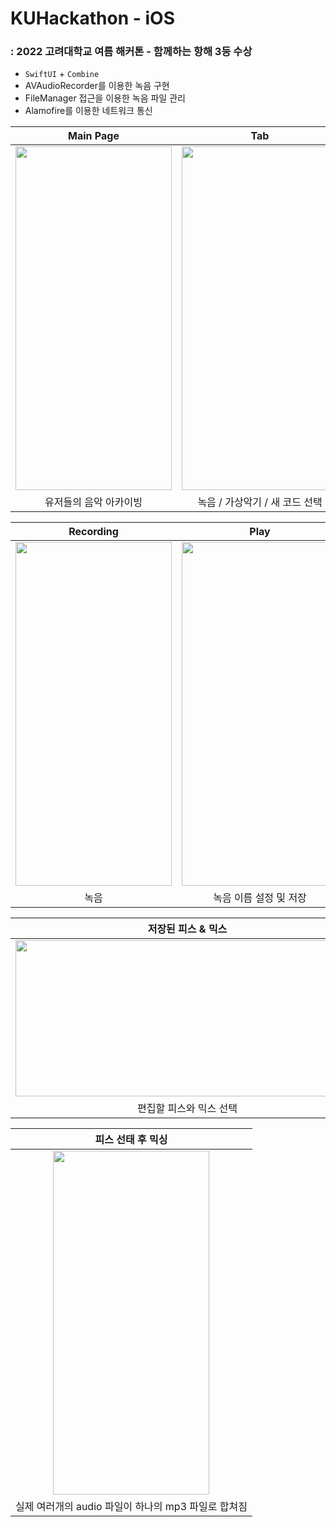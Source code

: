 # KUHackathon - iOS
### : 2022 고려대학교 여름 해커톤 - 함께하는 항해 3등 수상

- `SwiftUI` + `Combine`
- AVAudioRecorder를 이용한 녹음 구현 
- FileManager 접근을 이용한 녹음 파일 관리
- Alamofire를 이용한 네트워크 통신


|Main Page|Tab|
|:--:|:--:|
|<img src="https://user-images.githubusercontent.com/70887135/186212010-28bf7238-8384-40a3-acb5-e9bb276fb629.png" width="250" height="550"/>|<img src="https://user-images.githubusercontent.com/70887135/186211775-22219a58-2fd5-425e-8af3-c57b8728f3c8.png"  width="250" height="550"/>|
|유저들의 음악 아카이빙|녹음 / 가상악기 / 새 코드 선택|

|Recording|Play|
|:--:|:--:|
|<img src="https://user-images.githubusercontent.com/70887135/186212201-e78517af-4884-4f4b-961c-309501869a42.png" width="250" height="550"/>|<img src="https://user-images.githubusercontent.com/70887135/186212512-b42fb82f-2bd7-4c85-888c-c8a360e4133f.png"  width="250" height="550"/>|
|녹음|녹음 이름 설정 및 저장|

|저장된 피스 & 믹스|편집 화면|
|:--:|:--:|
|<img src="https://user-images.githubusercontent.com/70887135/186212833-ad52ff6a-4d76-4608-af9c-a37df2fa3dd1.png" width="550" height="250"/>|<img src="https://user-images.githubusercontent.com/70887135/186212965-6d7e771d-202c-46f1-a09b-e0d3433b4079.png"  width="550" height="250"/>|
|편집할 피스와 믹스 선택|피스 편집|

|피스 선태 후 믹싱|
|:--:|
|<img src="https://user-images.githubusercontent.com/70887135/186213716-c894f5f2-c43e-402e-b76b-448c76071590.png" width="250" height="550"/>|
|실제 여러개의 audio 파일이 하나의 mp3 파일로 합쳐짐|


